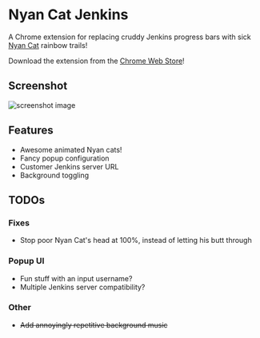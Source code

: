 # Nyan Cat Jenkins
A Chrome extension for replacing cruddy Jenkins progress bars with sick
[Nyan Cat](http://nyan.cat) rainbow trails!

Download the extension from the [Chrome Web Store](https://chrome.google.com/webstore/detail/nyan-cat-jenkins/bahldljfcnpmdddafphlbpoiegfbhbkh)!

## Screenshot
![screenshot image](https://raw.githubusercontent.com/NoodleChump/nyan-cat-jenkins/master/screenshot.png)

## Features
* Awesome animated Nyan cats!
* Fancy popup configuration
* Customer Jenkins server URL
* Background toggling

## TODOs
### Fixes
* Stop poor Nyan Cat's head at 100%, instead of letting his butt through

### Popup UI
* Fun stuff with an input username?
* Multiple Jenkins server compatibility?

### Other

* ~~Add annoyingly repetitive background music~~
